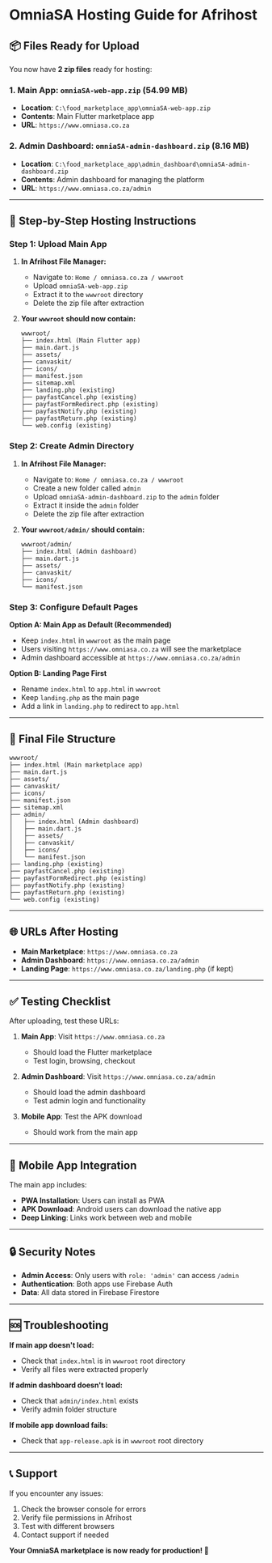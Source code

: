 # OmniaSA Hosting Guide for Afrihost

## 📦 Files Ready for Upload

You now have **2 zip files** ready for hosting:

### 1. Main App: `omniaSA-web-app.zip` (54.99 MB)
- **Location**: `C:\food_marketplace_app\omniaSA-web-app.zip`
- **Contents**: Main Flutter marketplace app
- **URL**: `https://www.omniasa.co.za`

### 2. Admin Dashboard: `omniaSA-admin-dashboard.zip` (8.16 MB)
- **Location**: `C:\food_marketplace_app\admin_dashboard\omniaSA-admin-dashboard.zip`
- **Contents**: Admin dashboard for managing the platform
- **URL**: `https://www.omniasa.co.za/admin`

---

## 🚀 Step-by-Step Hosting Instructions

### **Step 1: Upload Main App**

1. **In Afrihost File Manager:**
   - Navigate to: `Home / omniasa.co.za / wwwroot`
   - Upload `omniaSA-web-app.zip`
   - Extract it to the `wwwroot` directory
   - Delete the zip file after extraction

2. **Your `wwwroot` should now contain:**
   ```
   wwwroot/
   ├── index.html (Main Flutter app)
   ├── main.dart.js
   ├── assets/
   ├── canvaskit/
   ├── icons/
   ├── manifest.json
   ├── sitemap.xml
   ├── landing.php (existing)
   ├── payfastCancel.php (existing)
   ├── payfastFormRedirect.php (existing)
   ├── payfastNotify.php (existing)
   ├── payfastReturn.php (existing)
   └── web.config (existing)
   ```

### **Step 2: Create Admin Directory**

1. **In Afrihost File Manager:**
   - Navigate to: `Home / omniasa.co.za / wwwroot`
   - Create a new folder called `admin`
   - Upload `omniaSA-admin-dashboard.zip` to the `admin` folder
   - Extract it inside the `admin` folder
   - Delete the zip file after extraction

2. **Your `wwwroot/admin/` should contain:**
   ```
   wwwroot/admin/
   ├── index.html (Admin dashboard)
   ├── main.dart.js
   ├── assets/
   ├── canvaskit/
   ├── icons/
   └── manifest.json
   ```

### **Step 3: Configure Default Pages**

**Option A: Main App as Default (Recommended)**
- Keep `index.html` in `wwwroot` as the main page
- Users visiting `https://www.omniasa.co.za` will see the marketplace
- Admin dashboard accessible at `https://www.omniasa.co.za/admin`

**Option B: Landing Page First**
- Rename `index.html` to `app.html` in `wwwroot`
- Keep `landing.php` as the main page
- Add a link in `landing.php` to redirect to `app.html`

---

## 🔧 Final File Structure

```
wwwroot/
├── index.html (Main marketplace app)
├── main.dart.js
├── assets/
├── canvaskit/
├── icons/
├── manifest.json
├── sitemap.xml
├── admin/
│   ├── index.html (Admin dashboard)
│   ├── main.dart.js
│   ├── assets/
│   ├── canvaskit/
│   ├── icons/
│   └── manifest.json
├── landing.php (existing)
├── payfastCancel.php (existing)
├── payfastFormRedirect.php (existing)
├── payfastNotify.php (existing)
├── payfastReturn.php (existing)
└── web.config (existing)
```

---

## 🌐 URLs After Hosting

- **Main Marketplace**: `https://www.omniasa.co.za`
- **Admin Dashboard**: `https://www.omniasa.co.za/admin`
- **Landing Page**: `https://www.omniasa.co.za/landing.php` (if kept)

---

## ✅ Testing Checklist

After uploading, test these URLs:

1. **Main App**: Visit `https://www.omniasa.co.za`
   - Should load the Flutter marketplace
   - Test login, browsing, checkout

2. **Admin Dashboard**: Visit `https://www.omniasa.co.za/admin`
   - Should load the admin dashboard
   - Test admin login and functionality

3. **Mobile App**: Test the APK download
   - Should work from the main app

---

## 📱 Mobile App Integration

The main app includes:
- **PWA Installation**: Users can install as PWA
- **APK Download**: Android users can download the native app
- **Deep Linking**: Links work between web and mobile

---

## 🔒 Security Notes

- **Admin Access**: Only users with `role: 'admin'` can access `/admin`
- **Authentication**: Both apps use Firebase Auth
- **Data**: All data stored in Firebase Firestore

---

## 🆘 Troubleshooting

**If main app doesn't load:**
- Check that `index.html` is in `wwwroot` root directory
- Verify all files were extracted properly

**If admin dashboard doesn't load:**
- Check that `admin/index.html` exists
- Verify admin folder structure

**If mobile app download fails:**
- Check that `app-release.apk` is in `wwwroot` root directory

---

## 📞 Support

If you encounter any issues:
1. Check the browser console for errors
2. Verify file permissions in Afrihost
3. Test with different browsers
4. Contact support if needed

**Your OmniaSA marketplace is now ready for production! 🎉**








